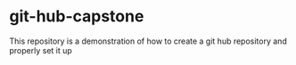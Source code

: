 # git-hub-capstone
This repository is a demonstration of how to create a git hub repository and properly set it up
